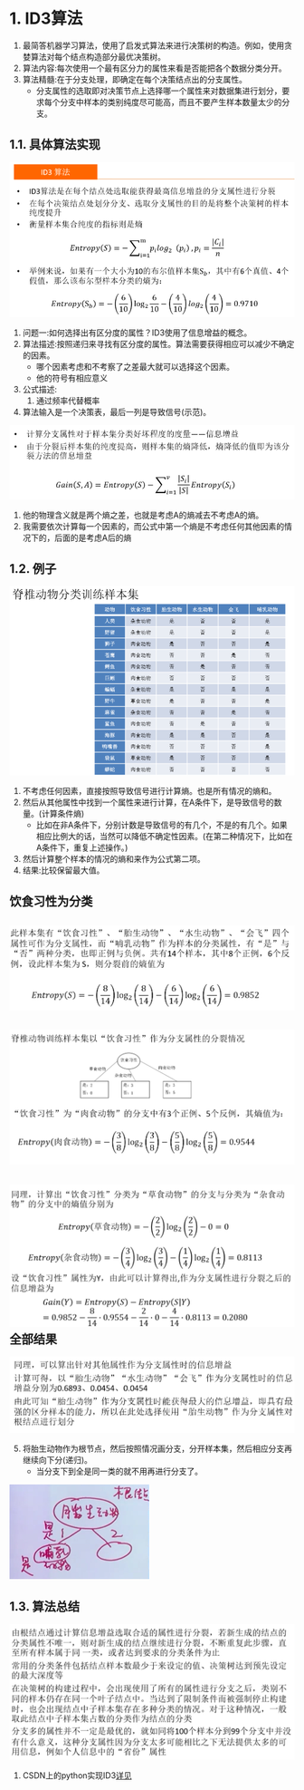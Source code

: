 # 1. ID3算法
1. 最简答机器学习算法，使用了启发式算法来进行决策树的构造。例如，使用贪婪算法对每个结点构造部分最优决策树。
2. 算法内容:每次使用一个最有区分力的属性来看是否能把各个数据分类分开。
3. 算法精髓:在于分支处理，即确定在每个决策结点出的分支属性。
    + 分支属性的选取即对决策节点上选择哪一个属性来对数据集进行划分，要求每个分支中样本的类别纯度尽可能高，而且不要产生样本数量太少的分支。

## 1.1. 具体算法实现
![](img\ID3\ID3-1.png)

1. 问题一:如何选择出有区分度的属性？ID3使用了信息增益的概念。
2. 算法描述:按照递归来寻找有区分度的属性。算法需要获得相应可以减少不确定的因素。
    + 哪个因素考虑和不考察了之差最大就可以选择这个因素。
    + 他的符号有相应意义
3. 公式描述:
    1. 通过频率代替概率
4. 算法输入是一个决策表，最后一列是导致信号(示范)。

![](img\ID3\ID3-2.png)

1. 他的物理含义就是两个熵之差，也就是考虑A的熵减去不考虑A的熵。
2. 我需要依次计算每一个因素的，而公式中第一个熵是不考虑任何其他因素的情况下的，后面的是考虑A后的熵

## 1.2. 例子

![](img\ID3\ID3-3.png)

1. 不考虑任何因素，直接按照导致信号进行计算熵。也是所有情况的熵和。
2. 然后从其他属性中找到一个属性来进行计算，在A条件下，是导致信号的数量。(计算条件熵)
    + 比如在非A条件下，分别计数是导致信号的有几个，不是的有几个。如果相应比例大的话，当然可以降低不确定性因素。(在第二种情况下，比如在A条件下，重复上述操作。)
3. 然后计算整个样本的情况的熵和来作为公式第二项。
4. 结果:比较保留最大值。


饮食习性为分类
---
![](img\ID3\ID3-4.png)
---
![](img\ID3\ID3-5.png)
---
![](img\ID3\ID3-6.png)
全部结果
---
![](img\ID3\ID3-7.png)

5. 将胎生动物作为根节点，然后按照情况画分支，分开样本集，然后相应分支再继续向下分(递归)。
    + 当分支下到全是同一类的就不用再进行分支了。
    
![](img\ID3\ID3-8.png)

## 1.3. 算法总结

![](img\ID3\ID3-9.png)

1. CSDN上的python实现ID3<a href = "https://blog.csdn.net/weixin_38273255/article/details/88981748">详见</a>
